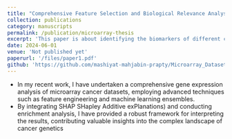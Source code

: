 ```yaml
---
title: "Comprehensive Feature Selection and Biological Relevance Analysis in Multi-Disease Gene Expression Data"
collection: publications
category: manuscripts
permalink: /publication/microarray-thesis
excerpt: 'This paper is about identifying the biomarkers of different cancers from microarray gene expression datasets.'
date: 2024-06-01
venue: 'Not published yet'
paperurl: '/files/paper1.pdf'
github: 'https://github.com/mashiyat-mahjabin-prapty/Microarray_Dataset_Analysis'
---
```


- In my recent work, I have undertaken a comprehensive gene expression analysis of microarray cancer datasets, employing advanced techniques such as feature engineering and machine learning ensembles.
- By integrating SHAP SHapley Additive exPlanations) and conducting enrichment analysis, I have provided a robust framework for interpreting the results, contributing valuable insights into the complex landscape of cancer genetics
